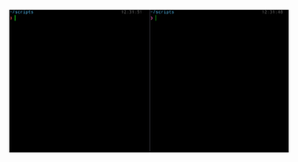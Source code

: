 ![the matrix has you...](https://github.com/sky-bro/sky-bro/blob/master/images/the-matrix-has-you.gif)

